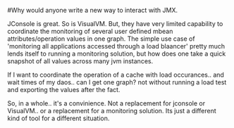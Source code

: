 #Why would anyone write a new way to interact with JMX.

JConsole is great. So is VisualVM. But, they have very limited capability to coordinate the monitoring of several user defined mbean attributes/operation values in one graph. The simple use case of 'monitoring all applications accessed through a load blaancer' pretty much lends itself to running a monitoring solution, but how does one take a quick snapshot of all values across many jvm instances.

If I want to coordinate the operation of a cache with load occurances.. and wait times of my daos.. can I get one graph? not without running a load test and exporting the values after the fact.

So, in a whole.. it's a convinience. Not a replacement for jconsole or VisualVM.. or a replacement for a monitoring solution. Its just a different kind of tool for a different situation.